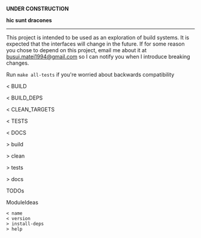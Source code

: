 **UNDER CONSTRUCTION**

**hic sunt dracones**

---

This project is intended to be used as an exploration of
build systems. It is expected that the interfaces will
change in the future. If for some reason you chose to
depend on this project, email me about it at busui.matei1994@gmail.com
so I can notify you when I introduce breaking changes.


Run `make all-tests` if you're worried about backwards compatibility


< BUILD

< BUILD_DEPS

< CLEAN_TARGETS

< TESTS

< DOCS

\> build

\> clean

\> tests

\> docs


TODOs

ModuleIdeas

	< name
	< version
	> install-deps
	> help


